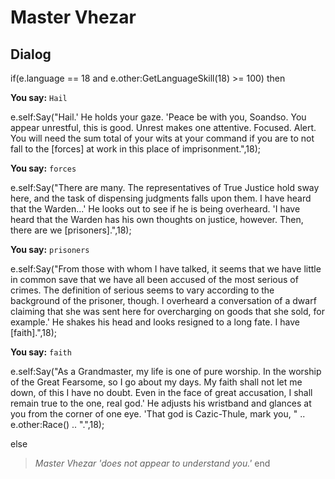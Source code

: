 # Master Vhezar







## Dialog

if(e.language == 18 and e.other:GetLanguageSkill(18) >= 100) then


**You say:** `Hail`




e.self:Say("Hail.'  He holds your gaze.  'Peace be with you, Soandso.  You appear unrestful, this is good.  Unrest makes one attentive.  Focused.  Alert.  You will need the sum total of your wits at your command if you are to not fall to the [forces] at work in this place of imprisonment.",18);


**You say:** `forces`




e.self:Say("There are many.  The representatives of True Justice hold sway here, and the task of dispensing judgments falls upon them.  I have heard that the Warden...'  He looks out to see if he is being overheard.  'I have heard that the Warden has his own thoughts on justice, however.  Then, there are we [prisoners].",18);


**You say:** `prisoners`




e.self:Say("From those with whom I have talked, it seems that we have little in common save that we have all been accused of the most serious of crimes.  The definition of serious seems to vary according to the background of the prisoner, though.  I overheard a conversation of a dwarf claiming that she was sent here for overcharging on goods that she sold, for example.'  He shakes his head and looks resigned to a long fate.  I have [faith].",18);


**You say:** `faith`




e.self:Say("As a Grandmaster, my life is one of pure worship.  In the worship of the Great Fearsome, so I go about my days.  My faith shall not let me down, of this I have no doubt.  Even in the face of great accusation, I shall remain true to the one, real god.'  He adjusts his wristband and glances at you from the corner of one eye.  'That god is Cazic-Thule, mark you, " .. e.other:Race() .. ".",18);


else


>*Master Vhezar 'does not appear to understand you.'*
end
